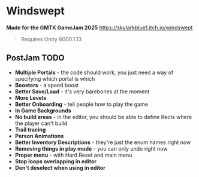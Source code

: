 # Windswept
**Made for the GMTK GameJam 2025**
https://skylarkblue1.itch.io/windswept

> Requires Unity 6000.1.13

## PostJam TODO
* **Multiple Portals** - the code should work, you just need a way of specifying which portal is which
* **Boosters** - a speed boost
* **Better Save/Load** - it's very barebones at the moment
* **More Levels**
* **Better Onboarding** - tell people how to play the game
* **In Game Backgrounds**
* **No build areas** - in the editor, you should be able to define Rects where the player can't build
* **Trail tracing**
* **Person Animations**
* **Better Inventory Descriptions** - they're just the enum names right now
* **Removing things in play mode** - you can only undo right now
* **Proper menu** - with Hard Reset and main menu
* **Stop loops overlapping in editor**
* **Don't deselect when using in editor**
